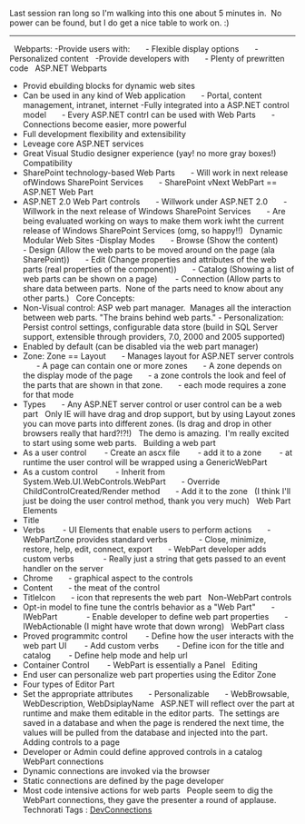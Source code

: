 Last session ran long so I'm walking into this one about 5 minutes in. 
No power can be found, but I do get a nice table to work on. :)

* * * * *

 
Webparts:
-Provide users with:
      - Flexible display options
      - Personalized content
 
-Provide developers with
      - Plenty of prewritten code
 
ASP.NET Webparts
- Provid ebuilding blocks for dynamic web sites
- Can be used in any kind of Web application
      - Portal, content management, intranet, internet
-Fully integrated into a ASP.NET control model
      - Every ASP.NET contrl can be used with Web Parts
      - Connections become easier, more powerful
- Full development flexibility and extensibility
- Leveage core ASP.NET services
- Great Visual Studio designer experience (yay! no more gray boxes!)
 
Compatibility
- SharePoint technology-based Web Parts
      - Will work in next release ofWindows SharePoint Services
      - SharePoint vNext WebPart == ASP.NET Web Part
- ASP.NET 2.0 Web Part controls
      - Willwork under ASP.NET 2.0
      - Willwork in the next release of Windows SharePoint Services
      - Are being evaluated working on ways to make them work iwht the
current release of Windows SharePoint Services (omg, so happy!!)
 
Dynamic Modular Web Sites
-Display Modes
      - Browse (Show the content)
      - Design (Allow the web parts to be moved around on the page (ala
SharePoint))
      - Edit (Change properties and attributes of the web parts (real
properties of the component))
      - Catalog (Showing a list of web parts can be shown on a page) 
      - Connection (Allow parts to share data between parts.  None of
the parts need to know about any other parts.)
 
Core Concepts:
- Non-Visual control: ASP web part manager.  Manages all the interaction
between web parts. "The brains behind web parts."
- Personalization: Persist control settings, configurable data store
(build in SQL Server support, extensible through providers, 7.0, 2000
and 2005 supported)
- Enabled by default (can be disabled via the web part manager)
- Zone: Zone == Layout
      - Manages layout for ASP.NET server controls
      - A page can contain one or more zones
      - A zone depends on the display mode of the page
      - a zone controls the look and feel of the parts that are shown in
that zone.
      - each mode requires a zone for that mode
- Types
      - Any ASP.NET server control or user control can be a web part
 
Only IE will have drag and drop support, but by using Layout zones you
can move parts into different zones. (Is drag and drop in other browsers
really that hard?!?!)
 
The demo is amazing.  I'm really excited to start using some web parts.
 
Building a web part
- As a user control
       - Create an ascx file
       - add it to a zone
       - at runtime the user control will be wrapped using a
GenericWebPart
- As a custom control
       - Inherit from System.Web.UI.WebControls.WebPart
      - Override ChildControlCreated/Render method
      - Add it to the zone
 
(I think I'll just be doing the user control method, thank you very
much)
 
Web Part Elements
- Title
- Verbs
       - UI Elements that enable users to perform actions
      - WebPartZone provides standard verbs
             - Close, minimize, restore, help, edit, connect, export
      - WebPart developer adds custom verbs
            - Really just a string that gets passed to an event handler
on the server
- Chrome
      - graphical aspect to the controls
- Content
      - the meat of the control
- TitleIcon
      - icon that represents the web part
 
Non-WebPart controls
- Opt-in model to fine tune the contrls behavior as a "Web Part"
      - IWebPart
            - Enable developer to define web part properties
      - IWebActionable (I might have wrote that down wrong)
 
WebPart class
- Proved programmitc control
       - Define how the user interacts with the web part UI
       - Add custom verbs
       - Define icon for the title and catalog
       - Define help mode and help url
- Container Control
       - WebPart is essentially a Panel
 
Editing
- End user can personalize web part properties using the Editor Zone
- Four types of Editor Part
- Set the appropriate attributes
      - Personalizable
      - WebBrowsable, WebDescription, WebDsiplayName
 
ASP.NET will reflect over the part at runtime and make them editable in
the editor parts.  The settings are saved in a database and when the
page is rendered the next time, the values will be pulled from the
database and injected into the part.
 
Adding controls to a page
- Developer or Admin could define approved controls in a catalog
 
WebPart connections
- Dynamic connections are invoked via the browser
- Static connections are defined by the page developer
- Most code intensive actions for web parts
 
People seem to dig the WebPart connections, they gave the presenter a
round of applause.
 
 
Technorati Tags :
[DevConnections](http://technorati.com/tag/DevConnections)
 
 
 
 
 
 
 
 
 
 
 
 
 
